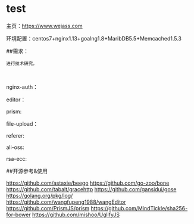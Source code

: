 # test


主页：https://www.wejass.com

环境配置：centos7+nginx1.13+goalng1.8+MaribDB5.5+Memcached1.5.3


##需求：

	进行技术研究。
  


nginx-auth：

editor：

prism:

file-upload：

referer:

ali-oss:

rsa-ecc:



##开源参考&使用

https://github.com/astaxie/beego
https://github.com/go-zoo/bone
https://github.com/tabalt/gracehttp
https://github.com/gansidui/gose
https://golang.org/pkg/log/
https://github.com/wangfupeng1988/wangEditor
https://github.com/PrismJS/prism
https://github.com/MindTickle/sha256-for-bower
https://github.com/mishoo/UglifyJS